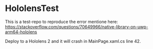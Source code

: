 # HololensTest
This is a test-repo to reproduce the error mentione here:
https://stackoverflow.com/questions/70649966/native-library-on-uwp-arm64-hololens

Deploy to a Hololens 2 and it will crash in MainPage.xaml.cs line 42.
